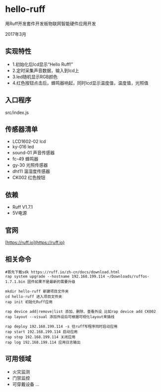 # hello-ruff

用Ruff开发套件开发板物联网智能硬件应用开发

2017年3月

## 实现特性
* 1.初始化后lcd显示“Hello Ruff!”
* 2.定时采集声音数据，输入到lcd上
* 3.led随机显示RGB颜色
* 4.红色按钮点击后，蜂鸣器响起，同时lcd显示温度值，温度值，光照值

## 入口程序
src/index.js

## 传感器清单
* LCD1602-02 lcd
* ky-016 led
* sound-01 声音传感器
* fc-49 蜂鸣器
* gy-30 光照传感器
* dht11 温湿度传感器
* CK002 红色按钮

## 依赖
* Ruff V1.7.1 
* 5V电源

## 官网
[https://ruff.io](https://ruff.io)

## 相关命令

	#首先下载sdk https://ruff.io/zh-cn/docs/download.html
	rap system upgrade --hostname 192.168.199.114 ~/Downloads/ruffos-1.7.1.bin 固件如果不是最新的需要升级

	mkdir hello-ruff 新建项目文件夹
	cd hello-ruff 进入项目文件夹
	rap init 初始化Ruff应用

	rap device add|remove|list 添加、删除、查看外设 比如rap device add CK002
	rap layout --visual 添加外设后可根据可视化layout来插线

	rap deploy 192.168.199.114 -s 往ruff写程序同时启动应用
	rap start 192.168.199.114 启动应用
	rap stop 192.168.199.114 关闭应用
	rap log 192.168.199.114 应用日志输出

## 可用领域
* 火灾监测
* 门禁监控
* 可穿戴设备
...
